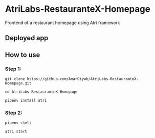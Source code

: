 # AtriLabs-RestauranteX-Homepage

Frontend of a restaurant homepage using Atri framework

## Deployed app


## How to use

### Step 1:

```shell
git clone https://github.com/AmarDiyab/AtriLabs-RestauranteX-Homepage.git

cd AtriLabs-RestauranteX-Homepage

pipenv install atri
```

### Step 2:

```shell
pipenv shell

atri start
```

